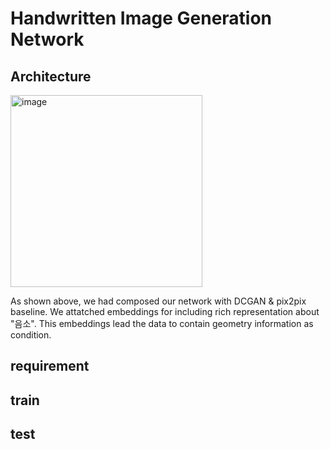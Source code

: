 # Handwritten Image Generation Network

## Architecture
<img width="307" alt="image" src="https://github.com/Tim3s/font_generation/assets/84570397/a26702cc-f26b-4a7a-9ca4-cd85700b2b60">

As shown above, we had composed our network with DCGAN & pix2pix baseline. We attatched embeddings for including rich representation about "음소". This embeddings lead the data to contain geometry information as condition.

## requirement


## train

## test

